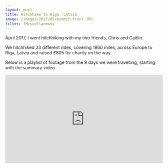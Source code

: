 ```yaml
---
layout: post
title: Hitchhike to Riga, Latvia
image: /images/2017/05/bummit-front.JPG
filter: fMiscellaneous
---
```


April 2017, I went hitchhiking with my two friends, Chris and Caitlin. 

We hitchhiked 23 different rides, covering 1860 miles, across Europe to Riga, Latvia and raised £805 for charity on the way. 

Below is a playlist of footage from the 9 days we were travelling, starting with the summary video.

<style>.embed-container { position: relative; padding-bottom: 56.25%; height: 0; overflow: hidden; max-width: 100%; } .embed-container iframe, .embed-container object, .embed-container embed { position: absolute; top: 0; left: 0; width: 100%; height: 100%; }</style><div class='embed-container'><iframe src="https://www.youtube.com/embed/videoseries?list=PL5BNDp6-BkW5DUuMwh1ExpUDZlzNJ0iJH" frameborder="0" allowfullscreen></iframe></div>

